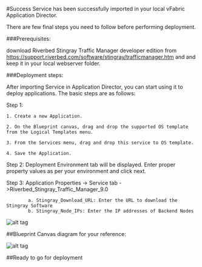 #Success
Service has been successfully imported in your local vFabric Application Director. 

There are few final steps you need to follow before performing deployment.

###Prerequisites:

download Riverbed Stingray Traffic Manager developer edition from https://support.riverbed.com/software/stingray/trafficmanager.htm and and keep it in your local webserver folder.

###Deployment steps:

After importing Service in Application Director, you can start using it to deploy applications. The basic steps are as follows:

Step 1:

	1. Create a new Application.
	 
    2. On the Blueprint canvas, drag and drop the supported OS template from the Logical Templates menu.

    3. From the Services menu, drag and drop this service to OS template.

    4. Save the Application.
    
Step 2: Deployment Environment tab will be displayed. Enter proper property values as per your environment and click next.

Step 3: Application Properties -> Service tab ->Riverbed_Stingray_Traffic_Manager_9.0

			a. Stingray_Download_URL: Enter the URL to download the Stingray Software
			b. Stingray_Node_IPs: Enter the IP addresses of Backend Nodes
![alt tag](https://raw.github.com/vmware-applicationdirector/solutions-import-beta/Riverbed-Stingray-Traffic-Manager-9_0-Service-50/Riverbed-Stingray-Traffic-Manager-9.0_properties.jpg)  
	
##Blueprint Canvas diagram for your reference: 

![alt tag](https://raw.github.com/vmware-applicationdirector/solutions-import-beta/Riverbed-Stingray-Traffic-Manager-9_0-Service-50/Riverbed-Stingray-Traffic-Manager-9.0-Canvas.jpg)


##Ready to go for deployment




 








